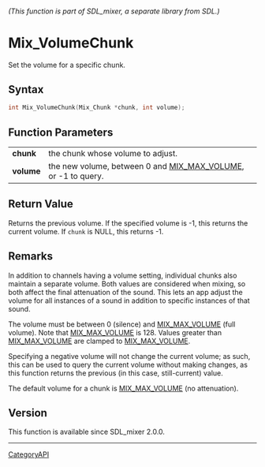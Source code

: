 ###### (This function is part of SDL_mixer, a separate library from SDL.)
# Mix_VolumeChunk

Set the volume for a specific chunk.

## Syntax

```c
int Mix_VolumeChunk(Mix_Chunk *chunk, int volume);

```

## Function Parameters

|                |                                                                                 |
| -------------- | ------------------------------------------------------------------------------- |
| **chunk**      | the chunk whose volume to adjust.                                               |
| **volume**     | the new volume, between 0 and [MIX_MAX_VOLUME](MIX_MAX_VOLUME), or -1 to query. |

## Return Value

Returns the previous volume. If the specified volume is -1, this returns
the current volume. If `chunk` is NULL, this returns -1.

## Remarks

In addition to channels having a volume setting, individual chunks also
maintain a separate volume. Both values are considered when mixing, so both
affect the final attenuation of the sound. This lets an app adjust the
volume for all instances of a sound in addition to specific instances of
that sound.

The volume must be between 0 (silence) and [MIX_MAX_VOLUME](MIX_MAX_VOLUME)
(full volume). Note that [MIX_MAX_VOLUME](MIX_MAX_VOLUME) is 128. Values
greater than [MIX_MAX_VOLUME](MIX_MAX_VOLUME) are clamped to
[MIX_MAX_VOLUME](MIX_MAX_VOLUME).

Specifying a negative volume will not change the current volume; as such,
this can be used to query the current volume without making changes, as
this function returns the previous (in this case, still-current) value.

The default volume for a chunk is [MIX_MAX_VOLUME](MIX_MAX_VOLUME) (no
attenuation).

## Version

This function is available since SDL_mixer 2.0.0.

----
[CategoryAPI](CategoryAPI)

